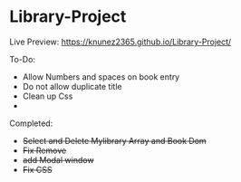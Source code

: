 # Library-Project

Live Preview: https://knunez2365.github.io/Library-Project/

To-Do:
- Allow Numbers and spaces on book entry
- Do not allow duplicate title
- Clean up Css
- 

Completed: 
- ~~Select and Delete Mylibrary Array and Book Dom~~
- ~~Fix Remove~~
- ~~add Modal window~~
- ~~Fix CSS~~
